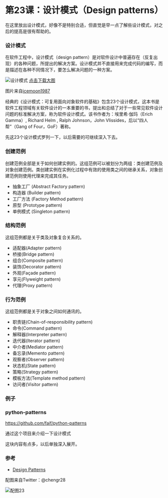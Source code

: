 # 第23课：设计模式（Design patterns）
在这里放出设计模式，好像不是特别合适，但直觉是早一点了解些设计模式，对之后的提高是很有帮助的。

### 设计模式
在软件工程中，设计模式（design pattern）是对软件设计中普遍存在（反复出现）的各种问题，所提出的解决方案。设计模式并不直接用来完成代码的编写，而是描述在各种不同情况下，要怎么解决问题的一种方案。

![设计模式](https://wiki.huihoo.com/images/thumb/a/a2/Design-pattern.png/1280px-Design-pattern.png) 
[点击下载大图](https://wiki.huihoo.com/images/a/a2/Design-pattern.png)

图片来自[icemoon1987](http://www.cnblogs.com/icemoon1987/p/3349415.html)

经典的《设计模式：可复用面向对象软件的基础》包含23个设计模式，这本书是软件工程领域有关软件设计的一本重要的书，提出和总结了对于一些常见软件设计问题的标准解决方案，称为软件设计模式。该书作者为：埃里希·伽玛（Erich Gamma）, Richard Helm , Ralph Johnson，John Vlissides，后以“四人帮”（Gang of Four，GoF）著称。

先这23个设计模式罗列一下，以后需要的可继续深入下去。

### 创建范例
创建范例全部是关于如何创建实例的。这组范例可以被划分为两组：类创建范例及对象创建范例。类创建实例在实例化过程中有效的使用类之间的继承关系，对象创建范例则使用代理来完成其任务。

* 抽象工厂 (Abstract Factory pattern)
* 构造器 (Builder pattern)
* 工厂方法 (Factory Method pattern)
* 原型 (Prototype pattern)
* 单例模式 (Singleton pattern)

### 结构范例
这组范例都是关于类及对象复合关系的。

* 适配器(Adapter pattern)
* 桥接(Bridge pattern)
* 组合(Composite pattern)
* 装饰(Decorator pattern)
* 外观(Façade pattern)
* 享元(Flyweight pattern)
* 代理(Proxy pattern)

### 行为范例
这组范例都是关于对象之间如何通讯的。

* 职责链(Chain-of-responsibility pattern)
* 命令(Command pattern)
* 解释器(Interpreter pattern)
* 迭代器(Iterator pattern)
* 中介者(Mediator pattern)
* 备忘录(Memento pattern)
* 观察者(Observer pattern)
* 状态机(State pattern)
* 策略(Strategy pattern)
* 模板方法(Template method pattern)
* 访问者(Visitor pattern)

### 例子

### python-patterns
https://github.com/faif/python-patterns

通过这个项目来介绍一下设计模式

这块内容有点多，以后单独深入展开。

### 参考
* [Design Patterns](https://sourcemaking.com/design_patterns)

配图来自Twitter：@chengr28

![配图23](https://wiki.huihoo.com/images/2/26/Devopsgirls23.jpg)
